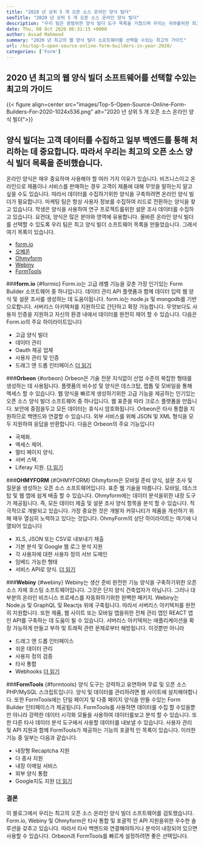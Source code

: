 ```yaml
---
title: "2020 년 상위 5 개 오픈 소스 온라인 양식 빌더" 
seoTitle: "2020 년 상위 5 개 오픈 소스 온라인 양식 빌더" 
description: "우리 팀은 광범위한 양식 빌더 도구 목록을 거쳤으며 우리는 귀하를위한 최고의 온라인 양식 빌더 소프트웨어 중 일부를 나열했습니다." 
date: Thu, 08 Oct 2020 06:31:15 +0000
author: Assad Mahmood
summary: "2020 년 최고의 웹 양식 빌더 소프트웨어를 선택할 수있는 최고의 가이드" 
url: /ko/top-5-open-source-online-form-builders-in-year-2020/
categories: ['Form']
---
```


## 2020 년 최고의 웹 양식 빌더 소프트웨어를 선택할 수있는 최고의 가이드

{{< figure align=center src="images/Top-5-Open-Source-Online-Form-Builders-For-2020-1024x536.png" alt="2020 년 상위 5 개 오픈 소스 온라인 양식 빌더">}}


## 양식 빌더는 고객 데이터를 수집하고 일부 백엔드를 통해 처리하는 데 중요합니다. 따라서 우리는 최고의 오픈 소스 양식 빌더 목록을 준비했습니다.
온라인 양식은 매우 중요하며 사용해야 할 여러 가지 이유가 있습니다. 비즈니스이고 온라인으로 제품이나 서비스를 판매하는 경우 고객이 제품에 대해 무엇을 말하는지 알고 싶을 수도 있습니다. 따라서 데이터를 수집하기위한 양식을 구축하려면 온라인 양식 빌더가 필요합니다.
마케팅 팀은 항상 사용자 정보를 수집하여 리드로 전환하는 양식을 찾고 있습니다. 학생은 양식을 사용하여 연구 프로젝트를위한 설문 조사 데이터를 수집하고 있습니다. 요컨대, 양식은 많은 분야와 영역에 유용합니다.
올바른 온라인 양식 빌더를 선택할 수 있도록 우리 팀은 최고 양식 빌더 소프트웨어 목록을 만들었습니다. 그래서 여기 목록이 있습니다.
  * [form.io][1]
  * [오베온][2]
  * [Ohmyform][3]
  * [Webiny][4]
  * [FormTools][5]

###**form.io** {#formio}
Form.io는 고급 레벨 기능을 갖춘 가장 인기있는 Form Builder 소프트웨어 중 하나입니다. 데이터 관리 API 플랫폼과 함께 데이터 입력 웹 양식 및 설문 조사를 생성하는 데 도움이됩니다.
form.io는 node.js 및 mongodb를 기반으로합니다. 서버리스 아키텍처를 지원하므로 간단하고 확장 가능합니다. 무엇보다도 사용자 인증을 지원하고 자신의 환경 내에서 데이터를 완전히 제어 할 수 있습니다.
다음은 Form.io의 주요 하이라이트입니다
  * 고급 양식 빌더
  * 데이터 관리
  * Oauth 제공 업체
  * 사용자 관리 및 인증
  * 드래그 앤 드롭 인터페이스
    [더 읽기][6]

###**Orbeon** {#orbeon}
Orbeon은 기술 전문 지식없이 산업 수준의 복잡한 형태를 생성하는 데 사용됩니다. 플랫폼의 비수성 및 양식은 데스크탑, 랩톱 및 모바일을 통해 액세스 할 수 있습니다.
웹 양식을 빠르게 생성하기위한 고급 기능을 제공하는 인기있는 오픈 소스 양식 빌더 소프트웨어 중 하나입니다. 웹 표준을 따라 크로스 플랫폼을 만듭니다. 보안에 중점을두고 모든 데이터는 휴식시 암호화됩니다.
Orbeon은 타사 통합을 지원하므로 백엔드와 연결할 수 있습니다. 외부 서비스를 위해 JSON 및 XML 형식을 모두 지원하여 응답을 반환합니다.
다음은 Orbeon의 주요 기능입니다
  * 국제화.
  * 액세스 제어.
  * 멀티 페이지 양식.
  * 서버 스택.
  * Liferay 지원.
    [더 읽기][7]

###**OHMYFORM** {#OHMYFORM}
Ohmyform은 모바일 준비 양식, 설문 조사 및 질문을 생성하는 오픈 소스 소프트웨어입니다. 표준 웹 기술을 따릅니다. 모바일, 데스크탑 및 웹 앱에 쉽게 배출 할 수 있습니다.
Ohmyform에는 데이터 분석을위한 내장 도구가 제공됩니다. 즉, 모든 데이터 제출 및 설문 조사 양식 항목을 분석 할 수 있습니다. 적극적으로 개발되고 있습니다. 가장 중요한 것은 개발자 커뮤니티가 제품을 개선하기 위해 매우 열심히 노력하고 있다는 것입니다.
OhmyForm의 상단 하이라이트는 여기에 나열되어 있습니다
  * XLS, JSON 또는 CSV로 내보내기 제출
  * 기본 분석 및 Google 웹 로그 분석 지원
  * 각 사용자에 대한 사용자 정의 서브 도메인
  * 임베드 가능한 형태
  * 서비스 API로 양식.
    [더 읽기][8]

###**Webiny** {#webiny}
Webiny는 생산 준비 완전한 기능 양식을 구축하기위한 오픈 소스 자체 호스팅 소프트웨어입니다. 그것은 단지 양식 건축업자가 아닙니다. 그러나 대부분의 온라인 비즈니스 프로세스를 자동화하기위한 완벽한 패키지.
Webiny는 Node.js 및 GraphQL 및 Reactjs 위에 구축됩니다. 따라서 서버리스 아키텍처를 완전히 지원합니다. 또한 제품, 웹 사이트 또는 모바일 앱을위한 전체 관리 앱인 REACT 앱인 API를 구축하는 데 도움이 될 수 있습니다.
서버리스 아키텍처는 애플리케이션을 확장 가능하게 만들고 부하 및 트래픽 관련 문제로부터 해방됩니다. 이것뿐만 아니라
  * 드래그 앤 드롭 인터페이스
  * 쉬운 데이터 관리
  * 사용자 정의 검증
  * 타사 통합
  * Webhooks
    [더 읽기][9]

###**FormTools** {#formtools}
양식 도구는 강력하고 유연하며 무료 및 오픈 소스 PHP/MySQL 스크립트입니다. 양식 및 데이터를 관리하려면 웹 사이트에 설치해야합니다. 또한 FormTools에는 단일 페이지 및 다중 페이지 양식을 만들 수있는 Form Builder 인터페이스가 제공됩니다.
FormTools를 사용하면 데이터를 수집 할 수있을뿐만 아니라 강력한 데이터 시각화 모듈을 사용하여 데이터를보고 분석 할 수 있습니다. 또한 다른 타사 데이터 분석 도구에서 사용할 데이터를 내보낼 수 있습니다.
사용자 관리 및 API 지원과 함께 FormTools가 제공하는 기능의 포괄적 인 목록이 있습니다. 이러한 기능 중 일부는 다음과 같습니다.
  * 내장형 Recaptcha 지원
  * 다 종사 지원
  * 내장 이메일 서비스
  * 외부 양식 통합
  * Google지도 지원
    [더 읽기][10]

### 결론
이 블로그에서 우리는 최고의 오픈 소스 온라인 양식 빌더 소프트웨어를 검토했습니다. Form.io, Webiny 및 Ohmyform은 타사 통합 및 포괄적 인 API 지원을위한 우수한 솔루션을 갖추고 있습니다. 따라서 타사 백엔드와 연결해야하거나 분석이 내장되어 있으면 사용할 수 있습니다. Orbeon과 FormTools를 빠르게 설정하려면 좋은 선택입니다.

  
[1]: #formio
[2]: #orbeon
[3]: #ohmyform
[4]: #webiny
[5]: #formtools
[6]: https://products.containerize.com/form/formio
[7]: https://products.containerize.com/form/orbeon
[8]: https://products.containerize.com/form/ohmyform
[9]: https://products.containerize.com/form/webiny
[10]: https://products.containerize.com/form/formtools
